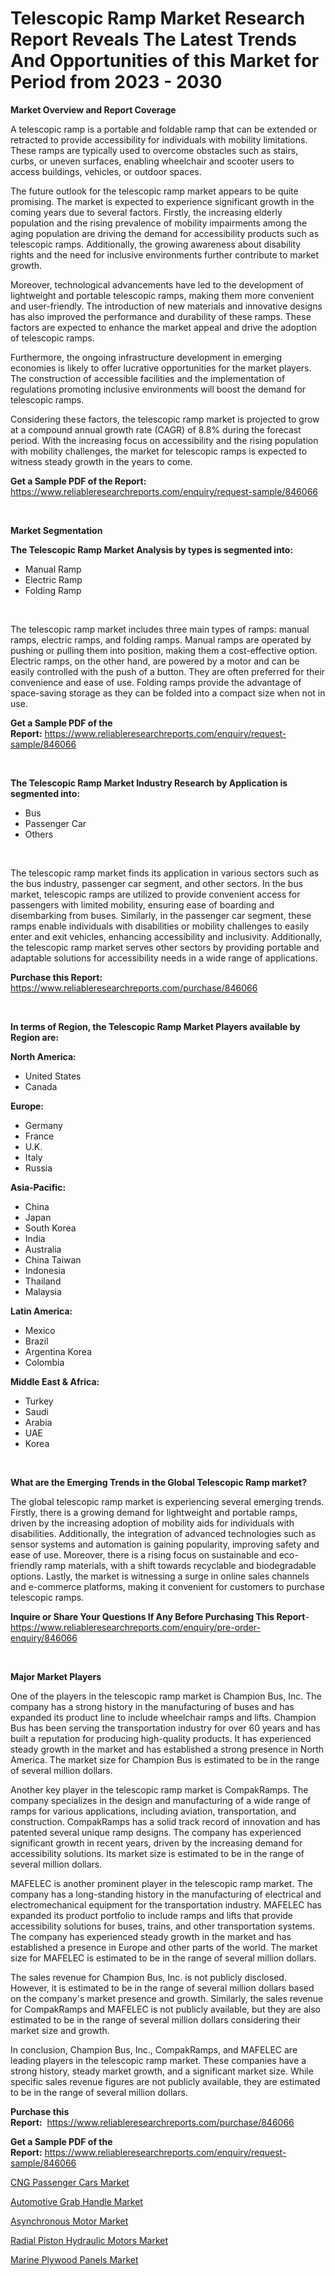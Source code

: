 <p><h1>Telescopic Ramp Market Research Report Reveals The Latest Trends And Opportunities of this Market for Period from 2023 - 2030</h1></p><p><strong>Market Overview and Report Coverage</strong></p>
<p><p>A telescopic ramp is a portable and foldable ramp that can be extended or retracted to provide accessibility for individuals with mobility limitations. These ramps are typically used to overcome obstacles such as stairs, curbs, or uneven surfaces, enabling wheelchair and scooter users to access buildings, vehicles, or outdoor spaces.</p><p>The future outlook for the telescopic ramp market appears to be quite promising. The market is expected to experience significant growth in the coming years due to several factors. Firstly, the increasing elderly population and the rising prevalence of mobility impairments among the aging population are driving the demand for accessibility products such as telescopic ramps. Additionally, the growing awareness about disability rights and the need for inclusive environments further contribute to market growth.</p><p>Moreover, technological advancements have led to the development of lightweight and portable telescopic ramps, making them more convenient and user-friendly. The introduction of new materials and innovative designs has also improved the performance and durability of these ramps. These factors are expected to enhance the market appeal and drive the adoption of telescopic ramps.</p><p>Furthermore, the ongoing infrastructure development in emerging economies is likely to offer lucrative opportunities for the market players. The construction of accessible facilities and the implementation of regulations promoting inclusive environments will boost the demand for telescopic ramps.</p><p>Considering these factors, the telescopic ramp market is projected to grow at a compound annual growth rate (CAGR) of 8.8% during the forecast period. With the increasing focus on accessibility and the rising population with mobility challenges, the market for telescopic ramps is expected to witness steady growth in the years to come.</p></p>
<p><strong>Get a Sample PDF of the Report:</strong> <a href="https://www.reliableresearchreports.com/enquiry/request-sample/846066">https://www.reliableresearchreports.com/enquiry/request-sample/846066</a></p>
<p>&nbsp;</p>
<p><strong>Market Segmentation</strong></p>
<p><strong>The Telescopic Ramp Market Analysis by types is segmented into:</strong></p>
<p><ul><li>Manual Ramp</li><li>Electric Ramp</li><li>Folding Ramp</li></ul></p>
<p>&nbsp;</p>
<p><p>The telescopic ramp market includes three main types of ramps: manual ramps, electric ramps, and folding ramps. Manual ramps are operated by pushing or pulling them into position, making them a cost-effective option. Electric ramps, on the other hand, are powered by a motor and can be easily controlled with the push of a button. They are often preferred for their convenience and ease of use. Folding ramps provide the advantage of space-saving storage as they can be folded into a compact size when not in use.</p></p>
<p><strong>Get a Sample PDF of the Report:</strong>&nbsp;<a href="https://www.reliableresearchreports.com/enquiry/request-sample/846066">https://www.reliableresearchreports.com/enquiry/request-sample/846066</a></p>
<p>&nbsp;</p>
<p><strong>The Telescopic Ramp Market Industry Research by Application is segmented into:</strong></p>
<p><ul><li>Bus</li><li>Passenger Car</li><li>Others</li></ul></p>
<p>&nbsp;</p>
<p><p>The telescopic ramp market finds its application in various sectors such as the bus industry, passenger car segment, and other sectors. In the bus market, telescopic ramps are utilized to provide convenient access for passengers with limited mobility, ensuring ease of boarding and disembarking from buses. Similarly, in the passenger car segment, these ramps enable individuals with disabilities or mobility challenges to easily enter and exit vehicles, enhancing accessibility and inclusivity. Additionally, the telescopic ramp market serves other sectors by providing portable and adaptable solutions for accessibility needs in a wide range of applications.</p></p>
<p><strong>Purchase this Report:</strong>&nbsp; <a href="https://www.reliableresearchreports.com/purchase/846066">https://www.reliableresearchreports.com/purchase/846066</a></p>
<p>&nbsp;</p>
<p><strong>In terms of Region, the Telescopic Ramp Market Players available by Region are:</strong></p>
<p>
    <p> <strong> North America: </strong>
        <ul>
            <li>United States</li>
            <li>Canada</li>
        </ul>
        </p> 
    <p> <strong> Europe: </strong>
        <ul>
            <li>Germany</li>
            <li>France</li>
            <li>U.K.</li>
            <li>Italy</li>
            <li>Russia</li>
        </ul>
        </p> 
    <p> <strong> Asia-Pacific: </strong>
        <ul>
            <li>China</li>
            <li>Japan</li>
            <li>South Korea</li>
            <li>India</li>
            <li>Australia</li>
            <li>China Taiwan</li>
            <li>Indonesia</li>
            <li>Thailand</li>
            <li>Malaysia</li>
        </ul>
        </p> 
    <p> <strong> Latin America: </strong>
        <ul>
            <li>Mexico</li>
            <li>Brazil</li>
            <li>Argentina Korea</li>
            <li>Colombia</li>
        </ul>
        </p> 
    <p> <strong> Middle East & Africa: </strong>
        <ul>
            <li>Turkey</li>
            <li>Saudi</li>
            <li>Arabia</li>
            <li>UAE</li>
            <li>Korea</li>
        </ul>
    </p>
    </p>
<p>&nbsp;</p>
<p><strong>What are the Emerging Trends in the Global Telescopic Ramp market?</strong></p>
<p><p>The global telescopic ramp market is experiencing several emerging trends. Firstly, there is a growing demand for lightweight and portable ramps, driven by the increasing adoption of mobility aids for individuals with disabilities. Additionally, the integration of advanced technologies such as sensor systems and automation is gaining popularity, improving safety and ease of use. Moreover, there is a rising focus on sustainable and eco-friendly ramp materials, with a shift towards recyclable and biodegradable options. Lastly, the market is witnessing a surge in online sales channels and e-commerce platforms, making it convenient for customers to purchase telescopic ramps.</p></p>
<p><strong>Inquire or Share Your Questions If Any Before Purchasing This Report</strong>- <a href="https://www.reliableresearchreports.com/enquiry/pre-order-enquiry/846066">https://www.reliableresearchreports.com/enquiry/pre-order-enquiry/846066</a></p>
<p>&nbsp;</p>
<p><strong>Major Market Players</strong></p>
<p><p>One of the players in the telescopic ramp market is Champion Bus, Inc. The company has a strong history in the manufacturing of buses and has expanded its product line to include wheelchair ramps and lifts. Champion Bus has been serving the transportation industry for over 60 years and has built a reputation for producing high-quality products. It has experienced steady growth in the market and has established a strong presence in North America. The market size for Champion Bus is estimated to be in the range of several million dollars.</p><p>Another key player in the telescopic ramp market is CompakRamps. The company specializes in the design and manufacturing of a wide range of ramps for various applications, including aviation, transportation, and construction. CompakRamps has a solid track record of innovation and has patented several unique ramp designs. The company has experienced significant growth in recent years, driven by the increasing demand for accessibility solutions. Its market size is estimated to be in the range of several million dollars.</p><p>MAFELEC is another prominent player in the telescopic ramp market. The company has a long-standing history in the manufacturing of electrical and electromechanical equipment for the transportation industry. MAFELEC has expanded its product portfolio to include ramps and lifts that provide accessibility solutions for buses, trains, and other transportation systems. The company has experienced steady growth in the market and has established a presence in Europe and other parts of the world. The market size for MAFELEC is estimated to be in the range of several million dollars.</p><p>The sales revenue for Champion Bus, Inc. is not publicly disclosed. However, it is estimated to be in the range of several million dollars based on the company's market presence and growth. Similarly, the sales revenue for CompakRamps and MAFELEC is not publicly available, but they are also estimated to be in the range of several million dollars considering their market size and growth.</p><p>In conclusion, Champion Bus, Inc., CompakRamps, and MAFELEC are leading players in the telescopic ramp market. These companies have a strong history, steady market growth, and a significant market size. While specific sales revenue figures are not publicly available, they are estimated to be in the range of several million dollars.</p></p>
<p><strong>Purchase this Report:</strong>&nbsp;&nbsp;<a href="https://www.reliableresearchreports.com/purchase/846066">https://www.reliableresearchreports.com/purchase/846066</a></p>
<p></p>
<p><strong>Get a Sample PDF of the Report:</strong>&nbsp;<a href="https://www.reliableresearchreports.com/enquiry/request-sample/846066">https://www.reliableresearchreports.com/enquiry/request-sample/846066</a></p>
<p><p><a href="https://github.com/PeterParrish5/Market-Research-Report-List-2/blob/main/cng-passenger-cars-market.md">CNG Passenger Cars Market</a></p><p><a href="https://github.com/CliffMedina6/Market-Research-Report-List-2/blob/main/automotive-grab-handle-market.md">Automotive Grab Handle Market</a></p><p><a href="https://www.linkedin.com/pulse/asynchronous-motor-market-research-report-unlocks-analysis-kogte/">Asynchronous Motor Market</a></p><p><a href="https://www.linkedin.com/pulse/radial-piston-hydraulic-motors-market-research-report-3h30e/">Radial Piston Hydraulic Motors Market</a></p><p><a href="https://www.linkedin.com/pulse/marine-plywood-panels-market-insights-players-forecast-till-cbbae/">Marine Plywood Panels Market</a></p></p>